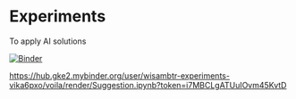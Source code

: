 # Experiments
To apply AI solutions

[![Binder](https://mybinder.org/badge_logo.svg)](https://mybinder.org/v2/gh/wisambtr/Experiments/HEAD?urlpath=%2Fvoila%2Frender%2FSuggestion.ipynb)


https://hub.gke2.mybinder.org/user/wisambtr-experiments-vika6pxo/voila/render/Suggestion.ipynb?token=i7MBCLgATUuIOvm45KvtD
